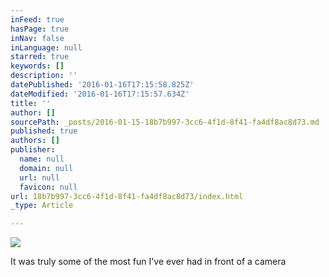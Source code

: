 ```yaml
---
inFeed: true
hasPage: true
inNav: false
inLanguage: null
starred: true
keywords: []
description: ''
datePublished: '2016-01-16T17:15:58.825Z'
dateModified: '2016-01-16T17:15:57.634Z'
title: ''
author: []
sourcePath: _posts/2016-01-15-18b7b997-3cc6-4f1d-8f41-fa4df8ac8d73.md
published: true
authors: []
publisher:
  name: null
  domain: null
  url: null
  favicon: null
url: 18b7b997-3cc6-4f1d-8f41-fa4df8ac8d73/index.html
_type: Article

---
```

![](https://s3-us-west-2.amazonaws.com/the-grid-img/p/6e9e7d25484935db8a675219474239d61e4f4ad0.jpg)

It was truly some of the most fun I've ever had in front of a camera
